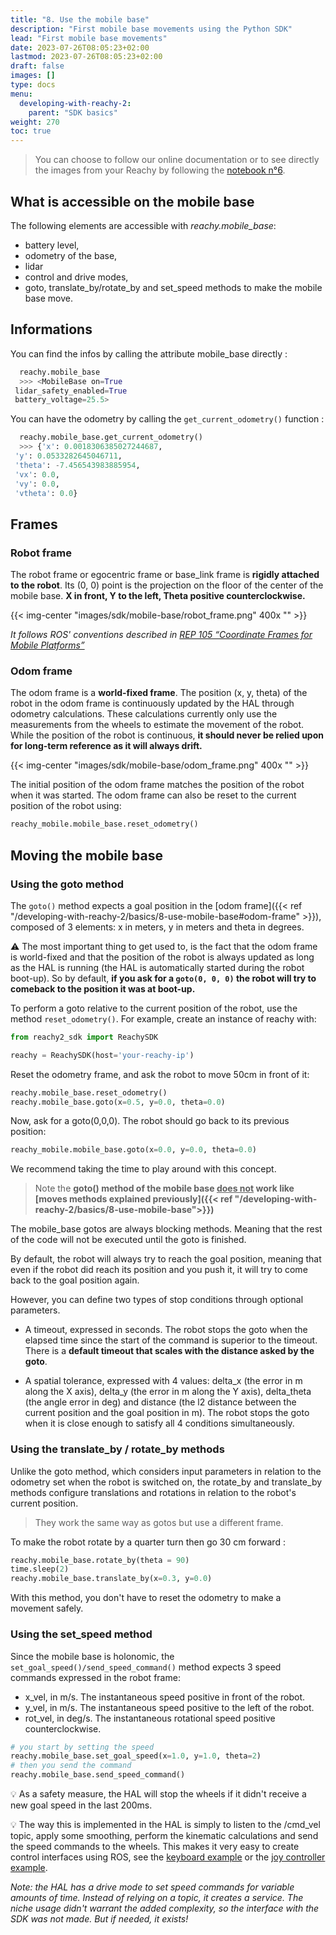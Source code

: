 ```yaml
---
title: "8. Use the mobile base"
description: "First mobile base movements using the Python SDK"
lead: "First mobile base movements"
date: 2023-07-26T08:05:23+02:00
lastmod: 2023-07-26T08:05:23+02:00
draft: false
images: []
type: docs
menu:
  developing-with-reachy-2:
    parent: "SDK basics"
weight: 270
toc: true
---
```


> You can choose to follow our online documentation or to see directly the images from your Reachy by following the [notebook n°6](https://github.com/pollen-robotics/reachy2-sdk/blob/develop/src/examples/6_mobile_base.ipynb). 

## What is accessible on the mobile base
The following elements are accessible with *reachy.mobile_base*:
* battery level,
* odometry of the base,
* lidar
* control and drive modes,
* goto, translate_by/rotate_by and set_speed methods to make the mobile base move.


## Informations 

You can find the infos by calling the attribute mobile_base directly : 
```python
  reachy.mobile_base
  >>> <MobileBase on=True 
 lidar_safety_enabled=True 
 battery_voltage=25.5>
```

You can have the odometry by calling the ```get_current_odometry()``` function : 
```python
  reachy.mobile_base.get_current_odometry()
  >>> {'x': 0.0018306385027244687,
 'y': 0.0533282645046711,
 'theta': -7.456543983885954,
 'vx': 0.0,
 'vy': 0.0,
 'vtheta': 0.0}
```


## Frames

### Robot frame
The robot frame or egocentric frame or base_link frame is **rigidly attached to the robot**. Its (0, 0) point is the projection on the floor of the center of the mobile base.
**X in front, Y to the left, Theta positive counterclockwise.**

{{< img-center "images/sdk/mobile-base/robot_frame.png" 400x "" >}}

*It follows ROS' conventions described in [REP 105 “Coordinate Frames for Mobile Platforms”](https://www.ros.org/reps/rep-0105.html)*

### Odom frame
The odom frame is a **world-fixed frame**. The position (x, y, theta) of the robot in the odom frame is continuously updated by the HAL through odometry calculations. These calculations currently only use the measurements from the wheels to estimate the movement of the robot. While the position of the robot is continuous, **it should never be relied upon for long-term reference as it will always drift.**

{{< img-center "images/sdk/mobile-base/odom_frame.png" 400x "" >}}

The initial position of the odom frame matches the position of the robot when it was started. The odom frame can also be reset to the current position of the robot using:
  ```python
  reachy_mobile.mobile_base.reset_odometry()
  ```

## Moving the mobile base

### Using the goto method
The `goto()` method expects a goal position in the [odom frame]({{< ref "/developing-with-reachy-2/basics/8-use-mobile-base#odom-frame" >}}), composed of 3 elements: x in meters, y in meters and theta in degrees.

:warning: The most important thing to get used to, is the fact that the odom frame is world-fixed and that the position of the robot is always updated as long as the HAL is running (the HAL is automatically started during the robot boot-up). So by default, **if you ask for a ```goto(0, 0, 0)``` the robot will try to comeback to the position it was at boot-up.**

To perform a goto relative to the current position of the robot, use the method ```reset_odometry()```. For example, create an instance of reachy with:

```python
from reachy2_sdk import ReachySDK

reachy = ReachySDK(host='your-reachy-ip')
```

Reset the odometry frame, and ask the robot to move 50cm in front of it:
```python
reachy.mobile_base.reset_odometry()
reachy.mobile_base.goto(x=0.5, y=0.0, theta=0.0)
```
Now, ask for a goto(0,0,0). The robot should go back to its previous position:
```python
reachy_mobile.mobile_base.goto(x=0.0, y=0.0, theta=0.0)
```

We recommend taking the time to play around with this concept.

> Note the **goto() method of the mobile base <u>does not</u> work like [moves methods explained previously]({{< ref "/developing-with-reachy-2/basics/8-use-mobile-base">}})**  

The mobile_base gotos are always blocking methods. Meaning that the rest of the code will not be executed until the goto is finished. 

By default, the robot will always try to reach the goal position, meaning that even if the robot did reach its position and you push it, it will try to come back to the goal position again.

However, you can define two types of stop conditions through optional parameters.  

- A timeout, expressed in seconds. The robot stops the goto when the elapsed time since the start of the command is superior to the timeout. There is a **default timeout that scales with the distance asked by the goto**.  

- A spatial tolerance, expressed with 4 values: delta_x (the error in m along the X axis), delta_y (the error in m along the Y axis), delta_theta (the angle error in deg) and distance (the l2 distance between the current position and the goal position in m). The robot stops the goto when it is close enough to satisfy all 4 conditions simultaneously.

### Using the translate_by / rotate_by methods

Unlike the goto method, which considers input parameters in relation to the odometry set when the robot is switched on, the rotate_by and translate_by methods configure translations and rotations in relation to the robot's current position. 

> They work the same way as gotos but use a different frame. 

To make the robot rotate by a quarter turn then go 30 cm forward : 
```python
reachy.mobile_base.rotate_by(theta = 90)
time.sleep(2)
reachy.mobile_base.translate_by(x=0.3, y=0.0)
```

With this method, you don't have to reset the odometry to make a movement safely.



### Using the set_speed method
Since the mobile base is holonomic, the `set_goal_speed()/send_speed_command()` method expects 3 speed commands expressed in the robot frame:
- x_vel, in m/s. The instantaneous speed positive in front of the robot.
- y_vel, in m/s. The instantaneous speed positive to the left of the robot.
- rot_vel, in deg/s. The instantaneous rotational speed positive counterclockwise.

```python
# you start by setting the speed
reachy.mobile_base.set_goal_speed(x=1.0, y=1.0, theta=2)
# then you send the command
reachy.mobile_base.send_speed_command()
```

:bulb: As a safety measure, the HAL will stop the wheels if it didn't receive a new goal speed in the last 200ms.

:bulb: The way this is implemented in the HAL is simply to listen to the /cmd_vel topic, apply some smoothing, perform the kinematic calculations and send the speed commands to the wheels. This makes it very easy to create control interfaces using ROS, see the [keyboard example](https://github.com/pollen-robotics/zuuu_hal/blob/main/examples/zuuu_teleop_keyboard.py) or the [joy controller example](https://github.com/pollen-robotics/zuuu_hal/blob/main/examples/zuuu_teleop_joy.py).

*Note: the HAL has a drive mode to set speed commands for variable amounts of time. Instead of relying on a topic, it creates a service. The niche usage didn't warrant the added complexity, so the interface with the SDK was not made. But if needed, it exists!*
